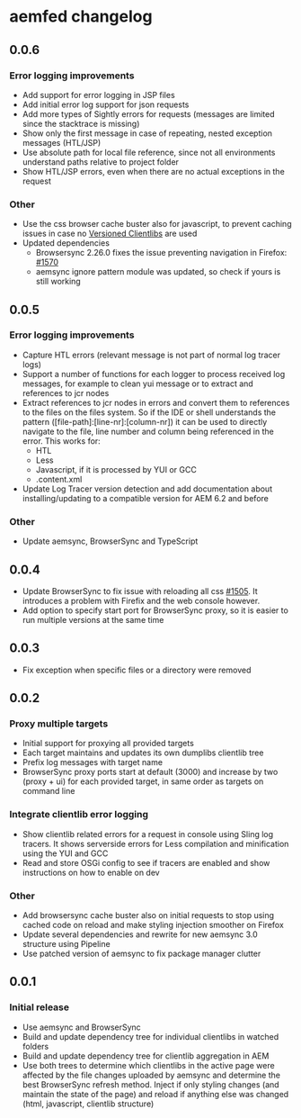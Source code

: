 # aemfed changelog

## 0.0.6

### Error logging improvements

- Add support for error logging in JSP files
- Add initial error log support for json requests
- Add more types of Sightly errors for requests (messages are limited since the stacktrace is missing)
- Show only the first message in case of repeating, nested exception messages (HTL/JSP)
- Use absolute path for local file reference, since not all environments understand paths relative to project folder
- Show HTL/JSP errors, even when there are no actual exceptions in the request

### Other

- Use the css browser cache buster also for javascript, to prevent caching issues in case no [Versioned Clientlibs](https://adobe-consulting-services.github.io/acs-aem-commons/features/versioned-clientlibs/index.html) are used
- Updated dependencies
  - Browsersync 2.26.0 fixes the issue preventing navigation in Firefox: [#1570](https://github.com/BrowserSync/browser-sync/issues/1570)
  - aemsync ignore pattern module was updated, so check if yours is still working

## 0.0.5

### Error logging improvements

- Capture HTL errors (relevant message is not part of normal log tracer logs)
- Support a number of functions for each logger to process received log messages, for example to clean yui message or to extract and references to jcr nodes
- Extract references to jcr nodes in errors and convert them to references to the files on the files system. So if the IDE or shell understands the pattern ([file-path]:[line-nr]:[column-nr]) it can be used to directly navigate to the file, line number and column being referenced in the error. This works for:
  - HTL
  - Less
  - Javascript, if it is processed by YUI or GCC
  - .content.xml
- Update Log Tracer version detection and add documentation about installing/updating to a compatible version for AEM 6.2 and before

### Other

- Update aemsync, BrowserSync and TypeScript

## 0.0.4

- Update BrowserSync to fix issue with reloading all css [#1505](https://github.com/BrowserSync/browser-sync/issues/1505). It introduces a problem with Firefix and the web console however.
- Add option to specify start port for BrowserSync proxy, so it is easier to run multiple versions at the same time

## 0.0.3

- Fix exception when specific files or a directory were removed

## 0.0.2

### Proxy multiple targets

- Initial support for proxying all provided targets
- Each target maintains and updates its own dumplibs clientlib tree
- Prefix log messages with target name
- BrowserSync proxy ports start at default (3000) and increase by two (proxy + ui) for each provided target, in same order as targets on command line

### Integrate clientlib error logging

- Show clientlib related errors for a request in console using Sling log tracers. It shows serverside errors for Less compilation and minification using the YUI and GCC
- Read and store OSGi config to see if tracers are enabled and show instructions on how to enable on dev

### Other

- Add browsersync cache buster also on initial requests to stop using cached code on reload and make styling injection smoother on Firefox
- Update several dependencies and rewrite for new aemsync 3.0 structure using Pipeline
- Use patched version of aemsync to fix package manager clutter

## 0.0.1

### Initial release

- Use aemsync and BrowserSync
- Build and update dependency tree for individual clientlibs in watched folders
- Build and update dependency tree for clientlib aggregation in AEM
- Use both trees to determine which clientlibs in the active page were affected by the file changes uploaded by aemsync and determine the best BrowserSync refresh method. Inject if only styling changes (and maintain the state of the page) and reload if anything else was changed (html, javascript, clientlib structure)
